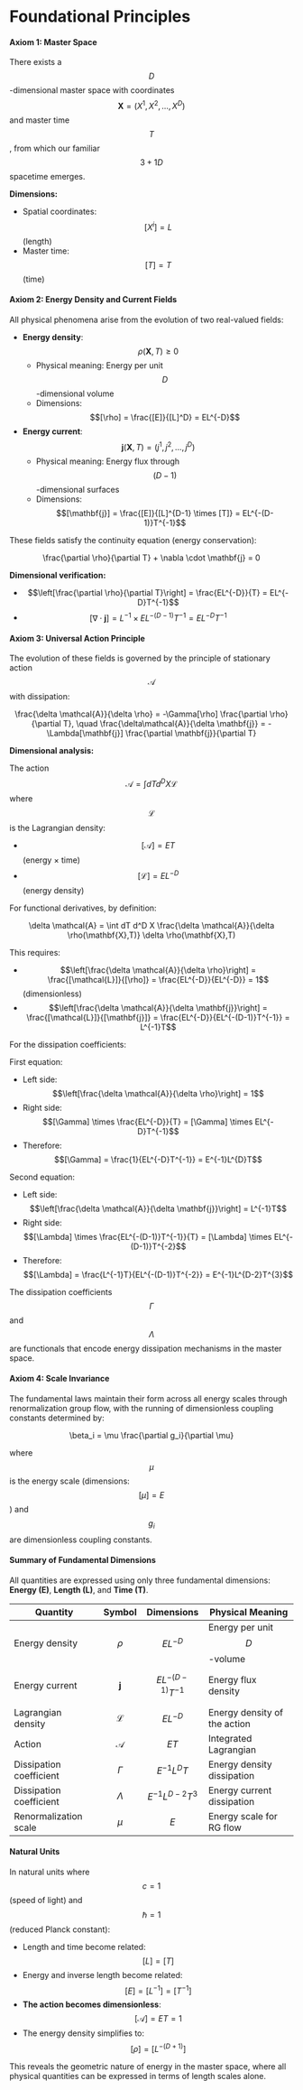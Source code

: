 # Foundational Principles

#### Axiom 1: Master Space

There exists a $$D$$-dimensional master space with coordinates $$\mathbf{X} = (X^1, X^2, \ldots, X^D)$$ and master time $$T$$, from which our familiar $$3+1D$$ spacetime emerges.

**Dimensions:**

* Spatial coordinates: $$[X^i] = L$$ (length)
* Master time: $$[T] = T$$ (time)

#### Axiom 2: Energy Density and Current Fields

All physical phenomena arise from the evolution of two real-valued fields:

* **Energy density**: $$\rho(\mathbf{X}, T) \geq 0$$
  * Physical meaning: Energy per unit $$D$$-dimensional volume
  * Dimensions: $$[\rho] = \frac{[E]}{[L]^D} = EL^{-D}$$
* **Energy current**: $$\mathbf{j}(\mathbf{X}, T) = (j^1, j^2, \ldots, j^D)$$
  * Physical meaning: Energy flux through $$(D-1)$$-dimensional surfaces
  * Dimensions: $$[\mathbf{j}] = \frac{[E]}{[L]^{D-1} \times [T]} = EL^{-(D-1)}T^{-1}$$

These fields satisfy the continuity equation (energy conservation):&#x20;

<p align="center"><span class="math">\frac{\partial \rho}{\partial T} + \nabla \cdot \mathbf{j} = 0</span></p>

**Dimensional verification:**

* $$\left[\frac{\partial \rho}{\partial T}\right] = \frac{EL^{-D}}{T} = EL^{-D}T^{-1}$$
* $$[\nabla \cdot \mathbf{j}] = L^{-1} \times EL^{-(D-1)}T^{-1} = EL^{-D}T^{-1}$$

#### Axiom 3: Universal Action Principle

The evolution of these fields is governed by the principle of stationary action $$\mathcal{A}$$ with dissipation:

<p align="center"><span class="math">\frac{\delta \mathcal{A}}{\delta \rho} = -\Gamma[\rho] \frac{\partial \rho}{\partial T}, \quad \frac{\delta\mathcal{A}}{\delta \mathbf{j}} = -\Lambda[\mathbf{j}] \frac{\partial \mathbf{j}}{\partial T}</span></p>

**Dimensional analysis:**

The action $$\mathcal{A} = \int dT d^D X \mathcal{L}$$ where $$\mathcal{L}$$ is the Lagrangian density:

* $$[\mathcal{A}] = ET$$ (energy × time)
* $$[\mathcal{L}] = EL^{-D}$$ (energy density)

For functional derivatives, by definition:&#x20;

<p align="center"><span class="math">\delta \mathcal{A} = \int dT d^D X \frac{\delta \mathcal{A}}{\delta \rho(\mathbf{X},T)} \delta \rho(\mathbf{X},T)</span></p>

This requires:

* $$\left[\frac{\delta \mathcal{A}}{\delta \rho}\right] = \frac{[\mathcal{L}]}{[\rho]} = \frac{EL^{-D}}{EL^{-D}} = 1$$ (dimensionless)
* $$\left[\frac{\delta \mathcal{A}}{\delta \mathbf{j}}\right] = \frac{[\mathcal{L}]}{[\mathbf{j}]} = \frac{EL^{-D}}{EL^{-(D-1)}T^{-1}} = L^{-1}T$$

For the dissipation coefficients:

First equation:

* Left side: $$\left[\frac{\delta \mathcal{A}}{\delta \rho}\right] = 1$$
* Right side: $$[\Gamma] \times \frac{EL^{-D}}{T} = [\Gamma] \times EL^{-D}T^{-1}$$
* Therefore: $$[\Gamma] = \frac{1}{EL^{-D}T^{-1}} = E^{-1}L^{D}T$$

Second equation:

* Left side: $$\left[\frac{\delta \mathcal{A}}{\delta \mathbf{j}}\right] = L^{-1}T$$
* Right side: $$[\Lambda] \times \frac{EL^{-(D-1)}T^{-1}}{T} = [\Lambda] \times EL^{-(D-1)}T^{-2}$$
* Therefore: $$[\Lambda] = \frac{L^{-1}T}{EL^{-(D-1)}T^{-2}} = E^{-1}L^{D-2}T^{3}$$

The dissipation coefficients $$\Gamma$$ and $$\Lambda$$ are functionals that encode energy dissipation mechanisms in the master space.

#### Axiom 4: Scale Invariance

The fundamental laws maintain their form across all energy scales through renormalization group flow, with the running of dimensionless coupling constants determined by:

<p align="center"><span class="math">\beta_i = \mu \frac{\partial g_i}{\partial \mu}</span></p>

where $$\mu$$ is the energy scale (dimensions: $$[\mu] = E$$) and $$g_i$$ are dimensionless coupling constants.

#### Summary of Fundamental Dimensions

All quantities are expressed using only three fundamental dimensions: **Energy (E)**, **Length (L)**, and **Time (T)**.

| Quantity                | Symbol          | Dimensions             | Physical Meaning             |
| ----------------------- | --------------- | ---------------------- | ---------------------------- |
| Energy density          | $$\rho$$        | $$EL^{-D}$$            | Energy per unit $$D$$-volume |
| Energy current          | $$\mathbf{j}$$  | $$EL^{-(D-1)}T^{-1}$$  | Energy flux density          |
| Lagrangian density      | $$\mathcal{L}$$ | $$EL^{-D}$$            | Energy density of the action |
| Action                  | $$\mathcal{A}$$ | $$ET$$                 | Integrated Lagrangian        |
| Dissipation coefficient | $$\Gamma$$      | $$E^{-1}L^{D}T$$       | Energy density dissipation   |
| Dissipation coefficient | $$\Lambda$$     | $$E^{-1}L^{D-2}T^{3}$$ | Energy current dissipation   |
| Renormalization scale   | $$\mu$$         | $$E$$                  | Energy scale for RG flow     |

#### Natural Units

In natural units where $$c = 1$$ (speed of light) and $$\hbar = 1$$ (reduced Planck constant):

* Length and time become related: $$[L] = [T]$$
* Energy and inverse length become related: $$[E] = [L^{-1}] = [T^{-1}]$$
* **The action becomes dimensionless**: $$[\mathcal{A}] = ET = 1$$
* The energy density simplifies to: $$[\rho] = [L^{-(D+1)}]$$

This reveals the geometric nature of energy in the master space, where all physical quantities can be expressed in terms of length scales alone.
